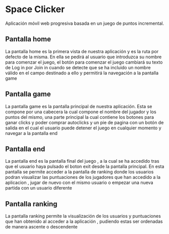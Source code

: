 # Space Clicker

Aplicación móvil web progresiva basada en un juego de puntos incremental.

## Pantalla home

La pantalla home es la primera vista de nuestra aplicación y es la ruta por defecto de la misma. En ella se pedirá al usuario que introduzca su nombre para comenzar el juego, el botón para comenzar el juego cambiará su texto de Log in por Join in cuando se detecte que se ha incluido un nombre válido en el campo destinado a ello y permitirá la navegación a la pantalla game

## Pantalla game

La pantalla game es la pantalla principal de nuestra aplicación. Esta se compone por una cabecera la cual compone el nombre del jugador y los puntos del mismo, una parte principal la cual contiene los botones para ganar clicks y poder comprar autoclicks y un pie de pagina con un botón de salida en el cual el usuario puede detener el juego en cualquier momento y navegar a la pantalla end

## Pantalla end

La pantalla end es la pantalla final del juego , a la cual se ha accedido tras que el usuario haya pulsado el boton exit desde la pantalla principal. En esta pantalla se permite acceder a la pantalla de ranking donde los usuarios podran visualizar las puntuaciones de los jugadores que han accedido a la aplicacion , jugar de nuevo con el mismo usuario o empezar una nueva partida con un usuario diferente

## Pantalla ranking

La pantalla ranking permite la visualización de los usuarios y puntuaciones que han obtenido al acceder a la aplicación , pudiendo estas ser ordenadas de manera ascente o descendente


